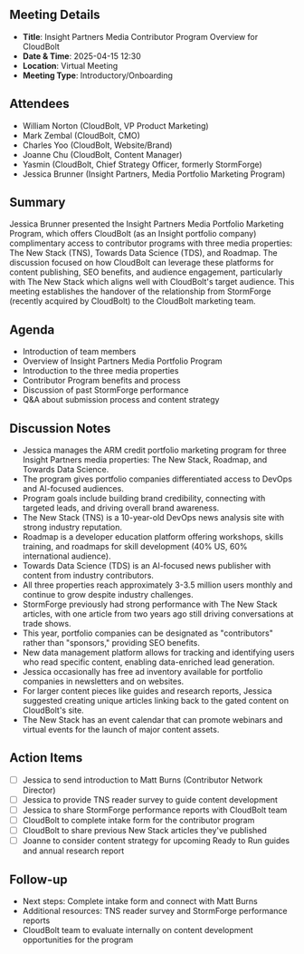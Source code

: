 ## Meeting Details
- **Title**: Insight Partners Media Contributor Program Overview for CloudBolt
- **Date & Time**: 2025-04-15 12:30
- **Location**: Virtual Meeting
- **Meeting Type**: Introductory/Onboarding

## Attendees
- William Norton (CloudBolt, VP Product Marketing)
- Mark Zembal (CloudBolt, CMO)
- Charles Yoo (CloudBolt, Website/Brand)
- Joanne Chu (CloudBolt, Content Manager)
- Yasmin (CloudBolt, Chief Strategy Officer, formerly StormForge)
- Jessica Brunner (Insight Partners, Media Portfolio Marketing Program)

## Summary
Jessica Brunner presented the Insight Partners Media Portfolio Marketing Program, which offers CloudBolt (as an Insight portfolio company) complimentary access to contributor programs with three media properties: The New Stack (TNS), Towards Data Science (TDS), and Roadmap. The discussion focused on how CloudBolt can leverage these platforms for content publishing, SEO benefits, and audience engagement, particularly with The New Stack which aligns well with CloudBolt's target audience. This meeting establishes the handover of the relationship from StormForge (recently acquired by CloudBolt) to the CloudBolt marketing team.

## Agenda
- Introduction of team members
- Overview of Insight Partners Media Portfolio Program
- Introduction to the three media properties
- Contributor Program benefits and process
- Discussion of past StormForge performance
- Q&A about submission process and content strategy

## Discussion Notes
- Jessica manages the ARM credit portfolio marketing program for three Insight Partners media properties: The New Stack, Roadmap, and Towards Data Science.
- The program gives portfolio companies differentiated access to DevOps and AI-focused audiences.
- Program goals include building brand credibility, connecting with targeted leads, and driving overall brand awareness.
- The New Stack (TNS) is a 10-year-old DevOps news analysis site with strong industry reputation.
- Roadmap is a developer education platform offering workshops, skills training, and roadmaps for skill development (40% US, 60% international audience).
- Towards Data Science (TDS) is an AI-focused news publisher with content from industry contributors.
- All three properties reach approximately 3-3.5 million users monthly and continue to grow despite industry challenges.
- StormForge previously had strong performance with The New Stack articles, with one article from two years ago still driving conversations at trade shows.
- This year, portfolio companies can be designated as "contributors" rather than "sponsors," providing SEO benefits.
- New data management platform allows for tracking and identifying users who read specific content, enabling data-enriched lead generation.
- Jessica occasionally has free ad inventory available for portfolio companies in newsletters and on websites.
- For larger content pieces like guides and research reports, Jessica suggested creating unique articles linking back to the gated content on CloudBolt's site.
- The New Stack has an event calendar that can promote webinars and virtual events for the launch of major content assets.

## Action Items
- [ ] Jessica to send introduction to Matt Burns (Contributor Network Director)
- [ ] Jessica to provide TNS reader survey to guide content development
- [ ] Jessica to share StormForge performance reports with CloudBolt team
- [ ] CloudBolt to complete intake form for the contributor program
- [ ] CloudBolt to share previous New Stack articles they've published
- [ ] Joanne to consider content strategy for upcoming Ready to Run guides and annual research report

## Follow-up
- Next steps: Complete intake form and connect with Matt Burns
- Additional resources: TNS reader survey and StormForge performance reports
- CloudBolt team to evaluate internally on content development opportunities for the program
